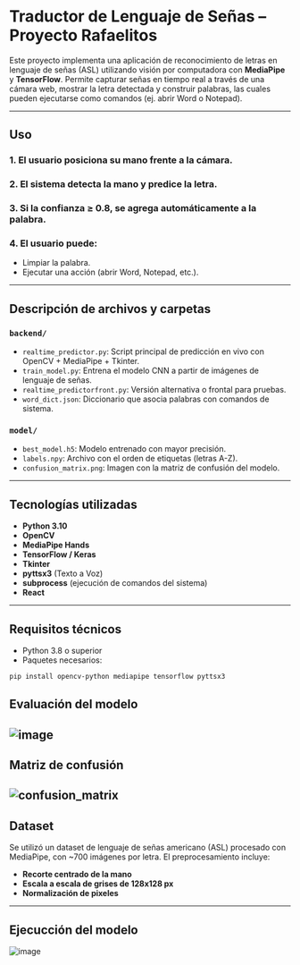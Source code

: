 # Traductor de Lenguaje de Señas – Proyecto Rafaelitos

Este proyecto implementa una aplicación de reconocimiento de letras en lenguaje de señas (ASL) utilizando visión por computadora con **MediaPipe** y **TensorFlow**. Permite capturar señas en tiempo real a través de una cámara web, mostrar la letra detectada y construir palabras, las cuales pueden ejecutarse como comandos (ej. abrir Word o Notepad).

---

## Uso

### 1. El usuario posiciona su mano frente a la cámara.
### 2. El sistema detecta la mano y predice la letra.
### 3. Si la confianza ≥ 0.8, se agrega automáticamente a la palabra.
### 4. El usuario puede:
- Limpiar la palabra.
- Ejecutar una acción (abrir Word, Notepad, etc.).
---

## Descripción de archivos y carpetas

### `backend/`
- `realtime_predictor.py`: Script principal de predicción en vivo con OpenCV + MediaPipe + Tkinter.
- `train_model.py`: Entrena el modelo CNN a partir de imágenes de lenguaje de señas.
- `realtime_predictorfront.py`: Versión alternativa o frontal para pruebas.
- `word_dict.json`: Diccionario que asocia palabras con comandos de sistema.

### `model/`
- `best_model.h5`: Modelo entrenado con mayor precisión.
- `labels.npy`: Archivo con el orden de etiquetas (letras A-Z).
- `confusion_matrix.png`: Imagen con la matriz de confusión del modelo.

---

## Tecnologías utilizadas

- **Python 3.10**
- **OpenCV**
- **MediaPipe Hands**
- **TensorFlow / Keras**
- **Tkinter**
- **pyttsx3** (Texto a Voz)
- **subprocess** (ejecución de comandos del sistema)
- **React** 

---

## Requisitos técnicos

- Python 3.8 o superior
- Paquetes necesarios:

```bash
pip install opencv-python mediapipe tensorflow pyttsx3
```
## Evaluación del modelo

![image](https://github.com/user-attachments/assets/8d1720b7-23d3-416d-9638-8d21c38fa0e0)
---
## Matriz de confusión
![confusion_matrix](https://github.com/user-attachments/assets/87212d42-976b-4c08-8296-2edf97e3f3a9)
---

## Dataset
Se utilizó un dataset de lenguaje de señas americano (ASL) procesado con MediaPipe, con ~700 imágenes por letra.
El preprocesamiento incluye:

- **Recorte centrado de la mano**
- **Escala a escala de grises de 128x128 px**
- **Normalización de pixeles**

---

## Ejecucción del modelo

![image](https://github.com/user-attachments/assets/8f08a42e-ded6-431a-b56e-d816f3794da6)

